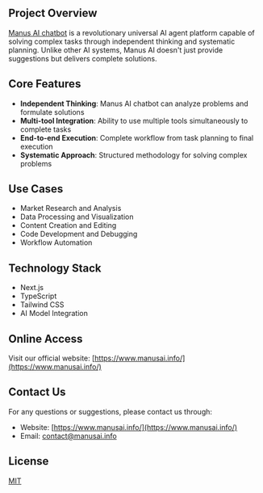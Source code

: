 ## Project Overview

[Manus AI chatbot](https://www.manusai.info/) is a revolutionary universal AI agent platform capable of solving complex tasks through independent thinking and systematic planning. Unlike other AI systems, Manus AI doesn't just provide suggestions but delivers complete solutions.

## Core Features

- **Independent Thinking**: Manus AI chatbot can analyze problems and formulate solutions
- **Multi-tool Integration**: Ability to use multiple tools simultaneously to complete tasks
- **End-to-end Execution**: Complete workflow from task planning to final execution
- **Systematic Approach**: Structured methodology for solving complex problems

## Use Cases

- Market Research and Analysis
- Data Processing and Visualization
- Content Creation and Editing
- Code Development and Debugging
- Workflow Automation

## Technology Stack

- Next.js
- TypeScript
- Tailwind CSS
- AI Model Integration

## Online Access

Visit our official website: [https://www.manusai.info/](https://www.manusai.info/)

## Contact Us

For any questions or suggestions, please contact us through:

- Website: [https://www.manusai.info/](https://www.manusai.info/)
- Email: contact@manusai.info

## License

[MIT](LICENSE)
